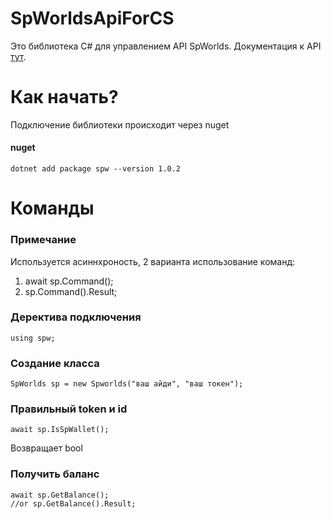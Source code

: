 # SpWorldsApiForCS
Это библиотека C# для управлением API SpWorlds. Документация к API [тут](https://github.com/sp-worlds/api-docs).
# Как начать?
Подключение библиотеки происходит через nuget
#### nuget
    dotnet add package spw --version 1.0.2
# Команды 
### Примечание
Используется асиннхроность, 2 варианта использование команд:
1. await sp.Command();
2. sp.Command().Result;
### Деректива подключения
    using spw;
### Создание класса
    SpWorlds sp = new Spworlds("ваш айди", "ваш токен");
### Правильный token и id
    await sp.IsSpWallet();
Возвращает bool
### Получить баланс
    await sp.GetBalance();
    //or sp.GetBalance().Result;

